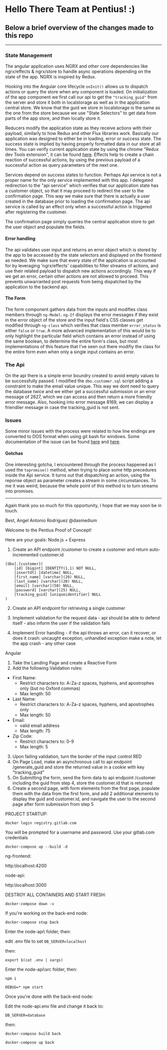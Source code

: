 # Hello There Team at Pentius! :)

## Below a brief overview of the changes made to this repo

***

### State Management
The angular application uses NGRX and other core dependencies like ngrx/effects & ngrx/store to 
handle async operations depending on the state of the app.
NGRX is inspired by Redux.

Hooking into the Angular core lifecycle `onInit()` allows us to dispatch actions or query the store when any component is loaded. On initialization of the app component we first call our api to get the `"tracking_guid"` from the server and store it both in localstorage as well as in the application central store. We know that the guid we store in localstorage is the same as the one from the store because we use "State Selectors" to get data from parts of the app store, and then locally store it. 

Reducers modify the application state as they receive actions with their payload, similarly to how Redux and other Flux libraries work. 
Basically our application was designed to either be in loading, error or success state. The success state is implied by having properly formatted data in our store at all times. You can verify current application state by using the chrome "Redux dev Tools extension", it can be found [here](https://chrome.google.com/webstore/detail/redux-devtools/lmhkpmbekcpmknklioeibfkpmmfibljd?hl=en).
Effects help to create a chain reaction of successful actions, by using the previous payload of a successful action as query parameters of the next one. 

Services depend on success states to function. Perhaps Api service is not a proper name for the only service implemented with this app. I delegated redirection to the "api service" which verifies that our application state has a customer object, so that it may proceed to redirect the user to the confirmation page. This way we make sure that there is actually a user created in the database prior to loading the confirmation page. The api service is called by an effect only when a successful action is triggered after registering the customer.

The confirmation page simply queries the central application store to get the user object and populate the fields. 



#### Error handling

The api validates user input and returns an error object which is stored by the app to be accessed by the state selectors and displayed on the frontend as needed. We make sure that every state of the application is accounted for by leveraging 'ngrx/effects' capabilities to filter streams of actions, and use their related payload to dispatch new actions accordingly. This way if we get an error, certain other actions are not allowed to proceed. This prevents unwarranted post requests from being dispatched by the application to the backend api.

#### The Form

The form component gathers data from the inputs and modifies class members through `ng-Model`. `ng-If` displays the error messages if they exist in the error object of the store and the input field's CSS classes get modified through `ng-class` which verifies that class member `error_status` is either `false` or `true`. A more advanced implementation of this would be to only highlight the particular field which contains an error instead of using the same boolean, to determine the entire form's class, but most implementations of this feature that I've seen out there modifiy the class for the entire form even when only a single input contains an error. 

### The Api

On the api there is a simple error boundry created to avoid empty values to be successfully passed. I modified the `dbo.customer.sql` script adding a constraint to make the email value unique. This way we dont need to query the database twice and we either get a successful submission or an error message of 2627, which we can access and then return a more friendly error message. Also, hooking into error message 8169, we can display a friendlier message in case the tracking_guid is not sent.

### Issues

Some minor issues with the process were related to how line endings are converted to DOS format when using git bash for windows. Some documentation of the issue can be found [here](https://github.com/docker/labs/issues/215) and [here](https://github.com/bigchaindb/bigchaindb/issues/2215#issuecomment-395849848).

#### Gotchas
 One interesting gotcha, I encountered through the process happened as I used the `topromise()` method, when trying to place some http precedures inside the Api service. 
 It turns out that dispatching an action, using the reponse object as parameter creates a stream in some circumstances. To me it was weird, because the whole point of this method is to turn streams into promises. 

***

Again thank you so much for this opportunity, I hope that we may soon be in touch.

Best,
Angel Antonio Rodriguez @dasmedium



Welcome to the Pentius Proof of Concept!

Here are your goals:
Node.js + Express
1. Create an API endpoint /customer to create a customer and return auto-incremented customer.id 
```
[dbo].[customer](
	[id] [bigint] IDENTITY(1,1) NOT NULL,
	[insertdt] [datetime] NULL,
	[first_name] [varchar](20) NULL,
	[last_name] [varchar](20) NULL,
	[email] [varchar](50) NULL,
	[password] [varchar](25) NULL,
	[tracking_guid] [uniqueidentifier] NULL
)
```

2. Create an API endpoint for retrieving a single customer

3. Implement validation for the request data - api should be able to defend itself - also inform the user if the validation fails

4. Implement Error handling - if the api throws an error, can it recover, or does it crash:
   uncaught exception, 
   unhandled exception 
   make a note, let the app crash - any other case

Angular
1. Take the Landing Page and create a Reactive Form
2. Add the following Validation rules:
  - First Name:
    - Restrict characters to: A-Za-z spaces, hyphens, and apostrophes only (but no Oxford commas)
    - Max length: 50
  - Last Name:
    - Restrict characters to: A-Za-z spaces, hyphens, and apostrophes only
    - Max length: 50
  - Email:
    - valid email address
    - Max length: 75
  - Zip Code:
    - Restrict characters to: 0-9
    - Max length: 5
3. Upon failing validation, turn the border of the input control RED
4. On Page Load, make an asynchronous call to api endpoint /generate_guid and store the returned value in a cookie with key "tracking_guid"
5. On Submitting the form, send the form data to api endpoint /customer including the guid from step 4, store the customer.id that is returned
6. Create a second page, with form elements from the first page, populate them with the data from the first form, and add 2 additional elements to display the guid and customer.id, and navigate the user to the second page after form submission from step 5

PROJECT STARTUP:

`docker login registry.gitlab.com`

You will be prompted for a username and password.  Use your gitlab.com credentials

`docker-compose up --build -d`

ng-frontend:

http:\\localhost:4200

node-api:

http:\\localhost:3000

DESTROY ALL CONTAINERS AND START FRESH:

`docker-compose down -v`

If you're working on the back-end node:

`docker-compose stop back`

Enter the node-api\ folder, then:

edit .env file to set `DB_SERVER=localhost`

then:

`export $(cat .env | xargs)`

Enter the node-api\src folder, then:

`npm i`

`DEBUG=* npm start` 

Once you're done with the back-end node:

Edit the node-api\.env file and change it back to:

`DB_SERVER=database`

then:

`docker-compose build back`

`docker-compose up back`

